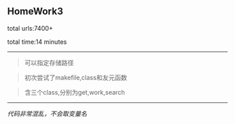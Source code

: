 HomeWork3
--
total urls:7400+

total time:14 minutes

**********************************

>可以指定存储路径

>初次尝试了makefile,class和友元函数

>含三个class,分别为get,work,search

***********************************

_代码非常混乱，不会取变量名_



